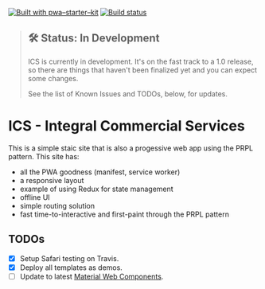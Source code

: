 [![Built with pwa–starter–kit](https://img.shields.io/badge/built_with-pwa–starter–kit_-blue.svg)](https://github.com/Polymer/pwa-starter-kit "Built with pwa–starter–kit")
[![Build status](https://api.travis-ci.org/Polymer/pwa-starter-kit.svg?branch=master)](https://travis-ci.org/Polymer/pwa-starter-kit)

> ## 🛠 Status: In Development
> ICS is currently in development. It's on the fast track to a 1.0 release, so there are things that haven't been finalized yet and you can expect some changes.
>
> See the list of Known Issues and TODOs, below, for updates.

# ICS - Integral Commercial Services

This is a simple staic site that is also a progessive web app using the PRPL pattern. This site has:
- all the PWA goodness (manifest, service worker)
- a responsive layout
- example of using Redux for state management
- offline UI
- simple routing solution
- fast time-to-interactive and first-paint through the PRPL pattern

## TODOs

- [x] Setup Safari testing on Travis.
- [x] Deploy all templates as demos.
- [ ] Update to latest [Material Web Components](https://github.com/material-components/material-components-web-components).
